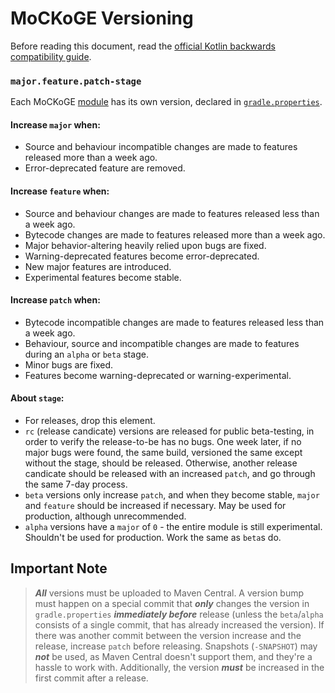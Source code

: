 # MoCKoGE Versioning

Before reading this document, read the [official Kotlin backwards compatibility guide](https://kotlinlang.org/docs/jvm-api-guidelines-backward-compatibility.html).

### `major.feature.patch-stage`

Each MoCKoGE [module](https://github.com/LaylaMeower/MoCKoGE/blob/community/CONTRIBUTING.md#project-structure) has its own version, declared in [`gradle.properties`](gradle.properties).

#### Increase `major` when:
- Source and behaviour incompatible changes are made to features released more than a week ago.
- Error-deprecated feature are removed.

#### Increase `feature` when:
- Source and behaviour changes are made to features released less than a week ago.
- Bytecode changes are made to features released more than a week ago.
- Major behavior-altering heavily relied upon bugs are fixed.
- Warning-deprecated features become error-deprecated.
- New major features are introduced.
- Experimental features become stable.

#### Increase `patch` when:
- Bytecode incompatible changes are made to features released less than a week ago.
- Behaviour, source and incompatible changes are made to features during an `alpha` or `beta` stage.
- Minor bugs are fixed.
- Features become warning-deprecated or warning-experimental.

#### About `stage`:
- For releases, drop this element.
- `rc` (release candicate) versions are released for public beta-testing, in order to verify the release-to-be has no bugs. One week later, if no major bugs were found, the same build, versioned the same except without the stage, should be released. Otherwise, another release candicate should be released with an increased `patch`, and go through the same 7-day process.
- `beta` versions only increase `patch`, and when they become stable, `major` and `feature` should be increased if necessary. May be used for production, although unrecommended.
- `alpha` versions have a `major` of `0` - the entire module is still experimental. Shouldn't be used for production. Work the same as `beta`s do.


## Important Note
> ***All*** versions must be uploaded to Maven Central. A version bump must happen on a special commit that ***only*** changes the version in `gradle.properties` ***immediately before*** release (unless the `beta`/`alpha` consists of a single commit, that has already increased the version). If there was another commit between the version increase and the release, increase `patch` before releasing. Snapshots (`-SNAPSHOT`) may ***not*** be used, as Maven Central doesn't support them, and they're a hassle to work with. Additionally, the version ***must*** be increased in the first commit after a release.
